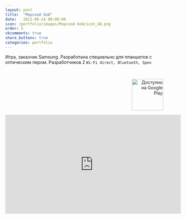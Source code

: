 ```yaml
---
layout: post
title:  "Морской бой"
date:   2011-06-24 00:00:00
icon: /portfolio/images/Морской бой/icon_48.png
order: 5
vkcomments: true
share_buttons: true
categories: portfolio
---
```


Игра, заказчик Samsung. Разработана специально для планшетов с оптическим пером. Разработчиков 2 `Wi-Fi direct, Bluetooth, Spen` 

<p>
<div>
<a class="example-image-link" href="{{ site.baseurl }}/portfolio/images/Морской бой/1.jpg" data-lightbox="example-set" data-title="Морской бой"><img class="example-image" src="{{ site.baseurl }}/portfolio/images/Морской бой/thumb_1.jpg" alt=""/></a>
<a class="example-image-link" href="{{ site.baseurl }}/portfolio/images/Морской бой/2.jpg" data-lightbox="example-set" data-title="Морской бой"><img class="example-image" src="{{ site.baseurl }}/portfolio/images/Морской бой/thumb_2.jpg" alt=""/></a>
<a class="example-image-link" href="{{ site.baseurl }}/portfolio/images/Морской бой/3.jpg" data-lightbox="example-set" data-title="Морской бой"><img class="example-image" src="{{ site.baseurl }}/portfolio/images/Морской бой/thumb_3.jpg" alt=""/></a>
<a class="example-image-link" href="{{ site.baseurl }}/portfolio/images/Морской бой/4.jpg" data-lightbox="example-set" data-title="Морской бой"><img class="example-image" src="{{ site.baseurl }}/portfolio/images/Морской бой/thumb_4.jpg" alt=""/></a>
<a class="example-image-link" href="{{ site.baseurl }}/portfolio/images/Морской бой/5.jpg" data-lightbox="example-set" data-title="Морской бой"><img class="example-image" src="{{ site.baseurl }}/portfolio/images/Морской бой/thumb_5.jpg" alt=""/></a>
</div>
</p>

<p align="right">
<a href='https://play.google.com/store/apps/details?id=com.enterra.android.apps.battleship' target="_blank"><img alt='Доступно на Google Play' src='https://play.google.com/intl/en_us/badges/images/generic/ru_badge_web_generic.png' width="100"/></a>
</p>

<!--more-->

<p>
<iframe width="560" height="315" src="https://www.youtube.com/embed/PGUy4KAbbME" frameborder="0" allowfullscreen></iframe>
</p>
